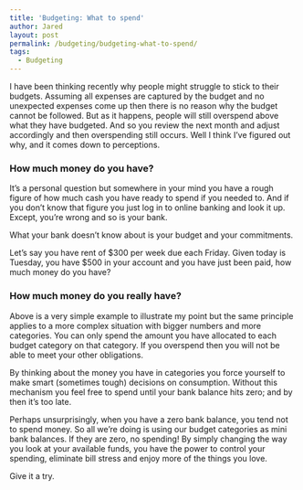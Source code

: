 ```yaml
---
title: 'Budgeting: What to spend'
author: Jared
layout: post
permalink: /budgeting/budgeting-what-to-spend/
tags:
  - Budgeting
---
```

I have been thinking recently why people might struggle to stick to their budgets. Assuming all expenses are captured by the budget and no unexpected expenses come up then there is no reason why the budget cannot be followed. But as it happens, people will still overspend above what they have budgeted. And so you review the next month and adjust accordingly and then overspending still occurs. Well I think I’ve figured out why, and it comes down to perceptions.

### How much money do you have?

It’s a personal question but somewhere in your mind you have a rough figure of how much cash you have ready to spend if you needed to. And if you don’t know that figure you just log in to online banking and look it up. Except, you’re wrong and so is your bank.

What your bank doesn’t know about is your budget and your commitments.

Let’s say you have rent of $300 per week due each Friday. Given today is Tuesday, you have $500 in your account and you have just been paid, how much money do you have?

### How much money do you really have?

Above is a very simple example to illustrate my point but the same principle applies to a more complex situation with bigger numbers and more categories. You can only spend the amount you have allocated to each budget category on that category. If you overspend then you will not be able to meet your other obligations.

By thinking about the money you have in categories you force yourself to make smart (sometimes tough) decisions on consumption. Without this mechanism you feel free to spend until your bank balance hits zero; and by then it’s too late.

Perhaps unsurprisingly, when you have a zero bank balance, you tend not to spend money. So all we’re doing is using our budget categories as mini bank balances. If they are zero, no spending! By simply changing the way you look at your available funds, you have the power to control your spending, eliminate bill stress and enjoy more of the things you love.

Give it a try.
